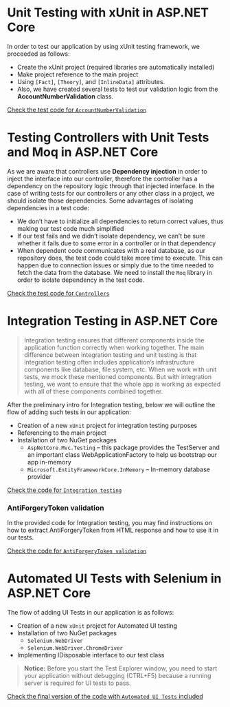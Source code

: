 
# Unit Testing with xUnit in ASP.NET Core
In order to test our application by using xUnit testing framework, we proceeded as follows: 
 - Create the xUnit project (required libraries are automatically installed)
 - Make project reference to the main project
 - Using `[Fact]`, `[Theory]`, and `[InlineData]` attributes. 
 - Also, we have created several tests to test our validation logic from the **AccountNumberValidation** class.
   
[Check the test code for `AccountNumberValidation`](https://github.com/fsmaili77/UnitTesting/commit/45a8dd926c5e917428c67365e5d5237d4136faee)

# Testing Controllers with Unit Tests and Moq in ASP.NET Core
As we are aware that controllers use **Dependency injection** in order to inject the interface into our controller, therefore the controller has a dependency on the repository logic through that injected interface.
In the case of writing tests for our controllers or any other class in a project, we should isolate those dependencies.
Some advantages of isolating dependencies in a test code:
 - We don’t have to initialize all dependencies to return correct values, thus making our test code much simplified
 - If our test fails and we didn’t isolate dependency, we can’t be sure whether it fails due to some error in a controller or in that dependency
 - When dependent code communicates with a real database, as our repository does, the test code could take more time to execute. This can happen due to connection issues or simply due to the time needed to fetch the data from the database.
We need to install the `Moq` library in order to isolate dependency in the test code.

[Check the test code for `Controllers`](https://github.com/fsmaili77/UnitTesting/commit/b3c7f261cdf7451e647a1f065db574d3158167ab)

# Integration Testing in ASP.NET Core
> Integration testing ensures that different components inside the application function correctly when working together.
> The main difference between integration testing and unit testing is that integration testing often includes application’s infrastructure components like database, file system, etc. When we work with unit tests, we mock these mentioned components. But with integration testing, we want to ensure that the whole app is working as expected with all of these components combined together.

After the preliminary intro for Integration testing, below we will outline the flow of adding such tests in our application:
- Creation of a new `xUnit` project for integration testing purposes
- Referencing to the main project
- Installation of two NuGet packages
  - `AspNetCore.Mvc.Testing` – this package provides the TestServer and an important class WebApplicationFactory to help us bootstrap our app in-memory
  - `Microsoft.EntityFrameworkCore.InMemory` – In-memory database provider


[Check the code for `Integration testing`](https://github.com/fsmaili77/UnitTesting/commit/e1412ea87c5b1709dc159a0ed7b5fd5e4cdc9d69)
### AntiForgeryToken validation
In the provided code for Integration testing, you may find
 instructions on how to extract AntiForgeryToken from HTML response and how to use it in our tests.

[Check the code for `AntiForgeryToken validation`](https://github.com/fsmaili77/UnitTesting/commit/4e0079b9c711224d058acdf2d021c11bbc36e562)

# Automated UI Tests with Selenium in ASP.NET Core
The flow of adding UI Tests in our application is as follows:
- Creation of a new `xUnit` project for Automated UI testing
- Installation of two NuGet packages
  - `Selenium.WebDriver`
  - `Selenium.WebDriver.ChromeDriver`
- Implementing IDisposable interface to our test class

> **Notice:** Before you start the Test Explorer window, you need to start your application without debugging (CTRL+F5) because a running server is required for UI tests to pass.

[Check the final version of the code with `Automated UI Tests` included](https://github.com/fsmaili77/UnitTesting)





